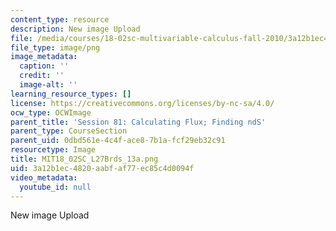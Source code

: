 ```yaml
---
content_type: resource
description: New image Upload
file: /media/courses/18-02sc-multivariable-calculus-fall-2010/3a12b1ec4820aabfaf77ec85c4d0094f_MIT18_02SC_L27Brds_13a.png
file_type: image/png
image_metadata:
  caption: ''
  credit: ''
  image-alt: ''
learning_resource_types: []
license: https://creativecommons.org/licenses/by-nc-sa/4.0/
ocw_type: OCWImage
parent_title: 'Session 81: Calculating Flux; Finding ndS'
parent_type: CourseSection
parent_uid: 0dbd561e-4c4f-ace8-7b1a-fcf29eb32c91
resourcetype: Image
title: MIT18_02SC_L27Brds_13a.png
uid: 3a12b1ec-4820-aabf-af77-ec85c4d0094f
video_metadata:
  youtube_id: null
---
```

New image Upload